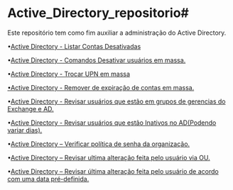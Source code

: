 # Active_Directory_repositorio#

Este repositório tem como fim auxiliar a administração do Active Directory. 

•[Active Directory - Listar Contas Desativadas](https://github.com/matheussdsi/Active_Directory_repository/blob/c2b9421b34dc49799df9638069aa8a98af4063d1/Contas_desativas.ps1)

•[Active Directory - Comandos Desativar usuários em massa.](https://github.com/matheussdsi/Active_Directory_repository/blob/1a8886640f46c0faddb6f76a1276e3c815453d65/Disable_Account.ps1)

•[Active Directory - Trocar UPN em massa](https://github.com/matheussdsi/Active_Directory_repository/blob/a543833739b79a964f92af53b51d05069652412a/change_UPN_OU.ps1)

[•Active Directory - Remover de expiração de contas em massa.](https://github.com/matheussdsi/Active_Directory_repository/blob/a543833739b79a964f92af53b51d05069652412a/limpar_ADAccountExpiration.ps1)

•[Active Directory - Revisar usuários que estão em grupos de gerencias do Exchange e AD.](https://github.com/matheussdsi/Active_Directory_repository/blob/2df6ed394a9564e840a1f134d18fb7a7a23ab979/AD%202.0.ps1)

•[Active Directory - Revisar usuários que estão Inativos no AD(Podendo variar dias).](https://github.com/matheussdsi/Active_Directory_repository/blob/d24abbfe3410e70bf3bc34624114173e0a6d4a88/Users_Inat.ps1)
 
•[Active Directory – Verificar política de senha da organização.](https://github.com/matheussdsi/Active_Directory_repository/blob/fb02d8f8d534b2e9735072814e09e28bb3628e6b/AD%202.0.ps1)

•[Active Directory – Revisar ultima alteração feita pelo usuário via OU.](https://github.com/matheussdsi/Active_Directory_repository/blob/ea7e23d0e65cfe433dba1aa705b29d8a2dfe688c/PasswordLastSet.Ps1)

•[Active Directory – Revisar última alteração feita pelo usuário de acordo com uma data pré-definida.](https://github.com/matheussdsi/Active_Directory_repository/blob/23912c2b0ce6e0e4b025b85e95a088388489e3c5/PasswordLastSet_data.ps1)
